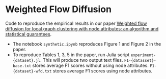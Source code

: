 # Weighted Flow Diffusion

Code to reproduce the empirical results in our paper [Weighted flow diffusion for local graph clustering with node attributes: an algorithm and statistical guarantees](https://arxiv.org/abs/2301.13187).

- The notebook `synthetic.ipynb` reproduces Figure 1 and Figure 2 in the paper.
- To reproduce Tables 1, 3, 5 in the paper, run Julia script `experiment-{dataset}.jl`.
  This will produce two output text files. 
  `F1-{datasset}-base.txt` stores average F1 scores without using node attributes. 
  `F1-{dataset}-wfd.txt` stores average F1 scores using node attributes.
